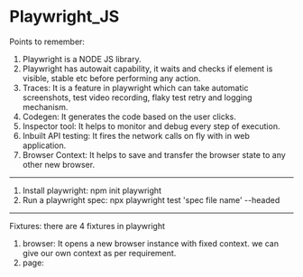 ﻿# Playwright_JS
Points to remember:
1. Playwright is a NODE JS library.
2. Playwright has autowait capability, it waits and checks if element is visible, stable etc before performing any action.
3. Traces: It is a feature in playwright which can take automatic screenshots, test video recording, flaky test retry and logging mechanism.
4. Codegen: It generates the code based on the user clicks.
5. Inspector tool: It helps to monitor and debug every step of execution.
6. Inbuilt API testing: It fires the network calls on fly with in web application.
7. Browser Context: It helps to save and transfer the browser state to any other new browser.
-------------------------------
1. Install playwright: npm init playwright
2. Run a playwright spec: npx playwright test 'spec file name' --headed


-------------------------------
Fixtures: there are 4 fixtures in playwright
1. browser: It opens a new browser instance with fixed context. we can give our own context as per requirement.
2. page: 
